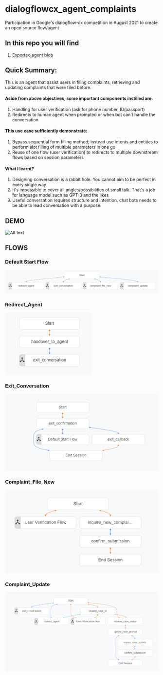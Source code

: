 # dialogflowcx_agent_complaints
Participation in Google's dialogflow-cx competition in August 2021 to create an open source flow/agent

## In this repo you will find
1. [Exported agent blob](agent/exported_agent_complaints.blob)

## Quick Summary:
This is an agent that assist users in filing complaints, retrieving and updating complaints that were filed before. 


#### Aside from above objectives, some important components instilled are:
1. Handling for user verification (ask for phone number, ID/passport)
2. Redirects to human agent when prompted or when bot can't handle the conversation


#### This use case sufficiently demonstrate:
1. Bypass sequential form filling method; instead use intents and entities to perform slot filling of multiple parameters in one go
2. Reuse of one flow (user verification) to redirects to multiple downstream flows based on session parameters


#### What I learnt?
1. Designing conversation is a rabbit hole. You cannot aim to be perfect in every single way
2. It's impossible to cover all angles/possibilities of small talk. That's a job for language model such as GPT-3 and the likes
3. Useful conversation requires structure and intention, chat bots needs to be able to lead conversation with a purpose.


## DEMO
![Alt text](/resources/dialogflowcx-demo.gif?raw=true "dialogflowcx-demo")


## FLOWS
### Default Start Flow
![Alt text](/resources/default-start-flow.PNG?raw=true "Default Start Flow")

### Redirect_Agent
![Alt text](/resources/redirect-agent.PNG?raw=true "Redirect_Agent")

### Exit_Conversation
![Alt text](/resources/exit-conversation.PNG?raw=true "Exit_Conversation")

### Complaint_File_New
![Alt text](/resources/complaint-file-new.PNG?raw=true "Complaint_File_New")

### Complaint_Update
![Alt text](/resources/complaint-update.PNG?raw=true "Complaint_Update")
